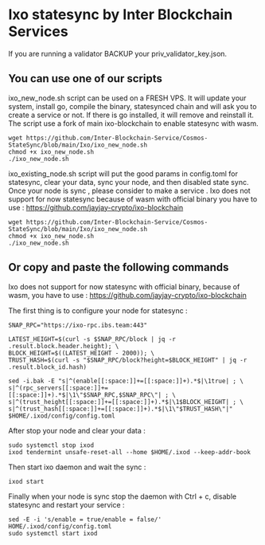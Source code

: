 # Ixo statesync by Inter Blockchain Services

If you are running a validator BACKUP your priv_validator_key.json.

## You can use one of our scripts

ixo_new_node.sh script can be used on a FRESH VPS. It will update your system, install go, compile the binary, statesynced chain and will ask you to create a service or not. If there is go installed, it will remove and reinstall it.
The script use a fork of main ixo-blockchain to enable statesync with wasm.

```
wget https://github.com/Inter-Blockchain-Service/Cosmos-StateSync/blob/main/Ixo/ixo_new_node.sh
chmod +x ixo_new_node.sh
./ixo_new_node.sh
```

ixo_existing_node.sh script will put the good params in config.toml for statesync, clear your data, sync your node, and then disabled state sync. Once your node is sync , please consider to make a service .
Ixo does not support for now statesync because of wasm with official binary you have to use :
https://github.com/jayjay-crypto/ixo-blockchain

```
wget https://github.com/Inter-Blockchain-Service/Cosmos-StateSync/blob/main/Ixo/ixo_new_node.sh
chmod +x ixo_new_node.sh
./ixo_new_node.sh
```

## Or copy and paste the following commands

Ixo does not support for now statesync with official binary, because of wasm, you have to use :
https://github.com/jayjay-crypto/ixo-blockchain

The first thing is to configure your node for statesync :

```
SNAP_RPC="https://ixo-rpc.ibs.team:443"

LATEST_HEIGHT=$(curl -s $SNAP_RPC/block | jq -r .result.block.header.height); \
BLOCK_HEIGHT=$((LATEST_HEIGHT - 2000)); \
TRUST_HASH=$(curl -s "$SNAP_RPC/block?height=$BLOCK_HEIGHT" | jq -r .result.block_id.hash)

sed -i.bak -E "s|^(enable[[:space:]]+=[[:space:]]+).*$|\1true| ; \
s|^(rpc_servers[[:space:]]+=[[:space:]]+).*$|\1\"$SNAP_RPC,$SNAP_RPC\"| ; \
s|^(trust_height[[:space:]]+=[[:space:]]+).*$|\1$BLOCK_HEIGHT| ; \
s|^(trust_hash[[:space:]]+=[[:space:]]+).*$|\1\"$TRUST_HASH\"|" $HOME/.ixod/config/config.toml
```

After stop your node and clear your data :

```
sudo systemctl stop ixod
ixod tendermint unsafe-reset-all --home $HOME/.ixod --keep-addr-book
```

Then start ixo daemon and wait the sync :

```
ixod start
```

Finally when your node is sync stop the daemon with Ctrl + c, disable statesync and restart your service :

```
sed -E -i 's/enable = true/enable = false/' HOME/.ixod/config/config.toml
sudo systemctl start ixod
```
